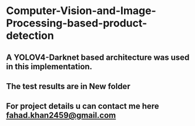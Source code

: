 # Computer-Vision-and-Image-Processing-based-product-detection
## A YOLOV4-Darknet based architecture was used in this implementation.
## The test results are in New folder
## For project details u can contact me here fahad.khan2459@gmail.com
